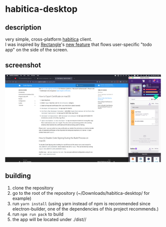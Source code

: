 # habitica-desktop
## description
very simple, cross-platform [habitica](https://habitica.com) client.
<br>I was inspired by [Rectangle](https://rectangleapp.com/)'s [new feature](https://github.com/rxhanson/Rectangle/releases/tag/v0.49) that flows user-specific "todo app" on the side of the screen.

## screenshot
<img title="screenshot" alt="rectangle+habitica-desktop" src="images/screenshot.png">

## building
1. clone the repository
2. go to the root of the repository (~/Downloads/habitica-desktop/ for example)
3. run `yarn install` (using yarn instead of npm is recommended since electron-builder, one of the dependencies of this project recommends.)
4. run `npm run pack` to build
5. the app will be located under ./dist/<your-operating-system>/
